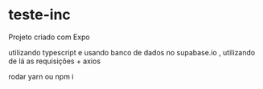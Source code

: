 # teste-inc

Projeto criado com Expo

utilizando typescript e usando banco de dados no supabase.io , utilizando de lá as requisições + axios

rodar  yarn ou npm i

